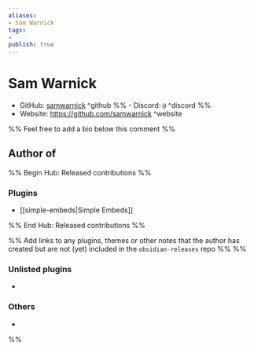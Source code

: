 ```yaml
---
aliases:
- Sam Warnick
tags: 
- 
publish: true
---
```


# Sam Warnick

- GitHub: [samwarnick](https://github.com/samwarnick/) ^github
%% - Discord: `@` ^discord %%
- Website: <https://github.com/samwarnick> ^website
<!-- - [[Publish sites|Publish site]]: ^publish -->

%% Feel free to add a bio below this comment %%


## Author of

%% Begin Hub: Released contributions %%
### Plugins
- [[simple-embeds|Simple Embeds]]

%% End Hub: Released contributions %%

%% Add links to any plugins, themes or other notes that the author has created but are not (yet) included in the `obsidian-releases` repo %%
%%
### Unlisted plugins

- 

### Others

- 
%%

<!--
## Sponsor this author

- [[GitHub sponsors]]: [Sponsor @samwarnick on GitHub Sponsors](https://github.com/sponsors/samwarnick) ^github-sponsor
- [[Buy me a coffee]]: ^buy-me-a-coffee
- [[PayPal]]: ^paypal
- [[Patreon]]: ^patreon

-->

<!--
## Follow this author

- [[YouTube Channels|On YouTube]]: ^youtube
- Twitter: ^twitter
- ...
-->